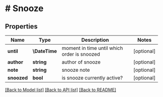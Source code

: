 # # Snooze

## Properties

Name | Type | Description | Notes
------------ | ------------- | ------------- | -------------
**until** | **\DateTime** | moment in time until which order is snoozed | [optional]
**author** | **string** | author of snooze | [optional]
**note** | **string** | snooze note | [optional]
**snoozed** | **bool** | is snooze currently active? | [optional]

[[Back to Model list]](../../README.md#models) [[Back to API list]](../../README.md#endpoints) [[Back to README]](../../README.md)
